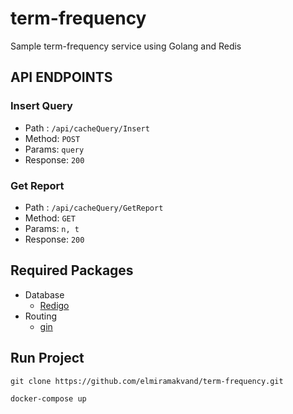 # term-frequency
Sample term-frequency service using Golang and Redis

## API ENDPOINTS

### Insert Query
- Path : `/api/cacheQuery/Insert`
- Method: `POST`
- Params: `query`
- Response: `200`

### Get Report
- Path : `/api/cacheQuery/GetReport`
- Method: `GET`
- Params: `n, t`
- Response: `200`

## Required Packages
- Database
    * [Redigo](https://github.com/gomodule/redigo)
- Routing
    * [gin](https://github.com/gin-gonic/gin)

## Run Project

```
git clone https://github.com/elmiramakvand/term-frequency.git

docker-compose up
```
